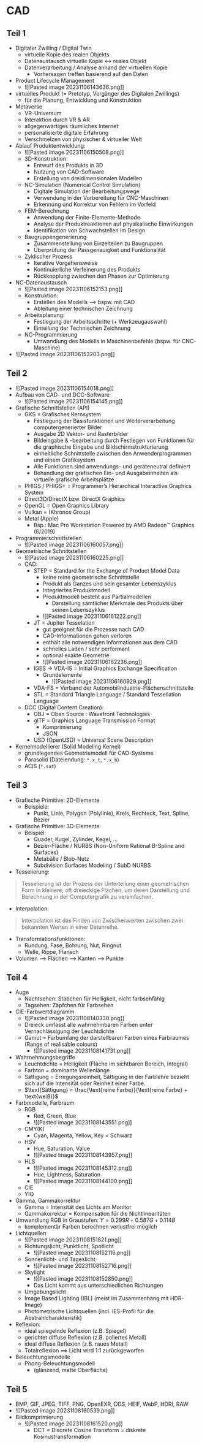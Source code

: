 # CAD
## Teil 1
- Digitaler Zwilling / Digital Twin
	- virtuelle Kopie des realen Objekts
	- Datenaustausch virtuelle Kopie <-> reales Objekt
	- Datenverarbeitung / Analyse anhand der virtuellen Kopie
		- Vorhersagen treffen basierend auf den Daten
- Product Lifecycle Management
	- ![[Pasted image 20231106143636.png]]
- virtuelles Produkt (= Pretotyp, Vorgänger des Digitalen Zwillings)
	- für die Planung, Entwicklung und Konstruktion
- Metaverse
	- VR-Universum
	- Interaktion durch VR & AR
	- allgegenwärtiges räumliches Internet
	- personalisierte digitale Erfahrung
	- Verschmelzen von physischer & virtueller Welt
- Ablauf Produktentwicklung:
	- ![[Pasted image 20231106150508.png]]
	- 3D-Konstruktion:
		- Entwurf des Produkts in 3D
		- Nutzung von CAD-Software
		- Erstellung von dreidimensionalen Modellen
	- NC-Simulation (Numerical Control Simulation)
		- Digitale Simulation der Bearbeitungswege
		- Verwendung in der Vorbereitung für CNC-Maschinen
		- Erkennung und Korrektur von Fehlern im Vorfeld
	- FEM-Berechnung
		- Anwendung der Finite-Elemente-Methode
		- Analyse der Produktreaktionen auf physikalische Einwirkungen
		- Identifikation von Schwachstellen im Design
	- Baugruppengenerierung
		- Zusammenstellung von Einzelteilen zu Baugruppen
		- Überprüfung der Passgenauigkeit und Funktionalität
	- Zyklischer Prozess
		- Iterative Vorgehensweise
		- Kontinuierliche Verfeinerung des Produkts
		- Rückkopplung zwischen den Phasen zur Optimierung
- NC-Datenaustausch
	- ![[Pasted image 20231106152153.png]]
	- Konstruktion:
		- Erstellen des Modells --> bspw. mit CAD
		- Ableitung einer technischen Zeichnung
	- Arbeitsplanung:
		- Festlegung der Arbeitsschritte (+ Werkzeugauswahl)
		- Einteilung der Technischen Zeichnung
	- NC-Programmierung
		- Umwandlung des Modells in Maschinenbefehle (bspw. für CNC-Maschine)
- ![[Pasted image 20231106153203.png]]

## Teil 2
- ![[Pasted image 20231106154018.png]]
- Aufbau von CAD- und DCC-Software
	- ![[Pasted image 20231106154145.png]]
- Grafische Schnittstellen (API)
	- GKS = Grafisches Kernsystem
		- Festlegung der Basisfunktionen und Weiterverarbeitung computergenerierter Bilder
		- Ausgabe 2D Vektor- und Rasterbilder
		- Bildeingabe & -bearbeitung durch Festlegen von Funktionen für die graphische Eingabe und Bildschirmstrukturierung
		- einheitliche Schnittstelle zwischen den Anwenderprogrammen und einem Grafiksystem
		- Alle Funktionen sind anwendungs- und geräteneutral definiert
		- Behandlung der grafischen Ein- und Ausgabeinheiten als virtuelle grafische Arbeitsplätze
	- PHIGS / PHIGS+ = Programmer’s Hierarchical Interactive Graphics System
	- Direct3D/DirectX bzw. DirectX Graphics
	- OpenGL = Open Graphics Library
	- Vulkan = (Khronos Group)
	- Metal (Apple)
		- Bsp.: Mac Pro Workstation Powered by AMD Radeon™ Graphics (6/2019)
- Programmierschnittstellen
	- ![[Pasted image 20231106160057.png]]
- Geometrische Schnittstellen
	- ![[Pasted image 20231106160225.png]]
	- CAD:
		- STEP = Standard for the Exchange of Product Model Data
			- keine reine geometrische Schnittstelle
			- Produkt als Ganzes und sein gesamter Lebenszyklus
			- Integriertes Produktmodell
			- Produktmodell besteht aus Partialmodellen
				- Darstellung sämtlicher Merkmale des Produkts über seinen Lebenszyklus
			- ![[Pasted image 20231106161222.png]]
		- JT = Jupiter Tesselation
			- gut geeignet für die Prozesse nach CAD
			- CAD-Informationen gehen verloren
			- enthält alle notwendigen Informationen aus dem CAD
			- schnelles Laden / sehr performant
			- optional exakte Geometrie
			- ![[Pasted image 20231106162236.png]]
		- IGES -> VDA-IS = Initial Graphics Exchange Specification
			- Grundelemente
				- ![[Pasted image 20231106160929.png]]
		- VDA-FS = Verband der Automobilindustrie-Flächenschnittstelle
		- STL = Standard Triangle Language / Standard Tessellation Language
	- DCC (Digital Content Creation):
		- OBJ = Oben Source : Wavefront Technologies
		- gITF = Graphics Language Transmission Format
			- Komprimierung
			- JSON
		- USD (OpenUSD) = Universal Scene Description
- Kernelmodellierer (Solid Modeling Kernel)
	- grundlegendes Geometriemodell für CAD-Systeme
	- Parasolid (Dateiendung: `*.x_t`, `*.x_b`)
	- ACIS (`*.sat`)

## Teil 3
- Grafische Primitive: 2D-Elemente
	- Beispiele:
		- Punkt, Linie, Polygon (Polylinie), Kreis, Rechteck, Text, Spline, Bézier
- Grafische Primitive: 3D-Elemente
	- Beispiel:
		- Quader, Kugel, Zylinder, Kegel, ...
		- Bézier-Fläche / NURBS (Non-Uniform Rational B-Spline and Surfaces)
		- Metabälle / Blob-Netz
		- Subdivision Surfaces Modeling / SubD NURBS
- Tesselierung:
> Tesselierung ist der Prozess der Unterteilung einer geometrischen Form in kleinere, oft dreieckige Flächen, um deren Darstellung und Berechnung in der Computergrafik zu vereinfachen.
- Interpolation:
> Interpolation ist das Finden von Zwischenwerten zwischen zwei bekannten Werten in einer Datenreihe.
- Transformationsfunktionen:
	- Rundung, Fase, Bohrung, Nut, Ringnut
	- Welle, Rippe, Flansch
- Volumen --> Flächen --> Kanten --> Punkte

## Teil 4
- Auge
	- Nachtsehen: Stäbchen für Helligkeit, nicht farbsehfähig
	- Tagsehen: Zäpfchen für Farbsehen
- CIE-Farbwertdiagramm
	- ![[Pasted image 20231108140330.png]]
	- Dreieck umfasst alle wahrnehmbaren Farben unter Vernachlässigung der Leuchtdichte
	- Gamut = Farbumfang der darstellbaren Farben eines Farbraumes (Range of realisable colours)
		- ![[Pasted image 20231108141731.png]]
- Wahrnehmungsbegriffe
	- Leuchtdichte = Helligkeit (Fläche im sichtbaren Bereich, Integral)
	- Farbton = dominante Wellenlänge
	- Sättigung = Erregungsreinheit, Sättigung in der Farblehre bezieht sich auf die Intensität oder Reinheit einer Farbe.
	- $\text{Sättigung} = \frac{\text{reine Farbe}}{\text{reine Farbe} + \text{weiß}}$
- Farbmodelle, Farbraum
	- RGB
		- Red, Green, Blue
		- ![[Pasted image 20231108143551.png]]
	- CMY(K)
		- Cyan, Magenta, Yellow, Key = Schwarz
	- HSV
		- Hue, Saturation, Value
		- ![[Pasted image 20231108143957.png]]
	- HLS
		- ![[Pasted image 20231108145312.png]]
		- Hue, Lightness, Saturation
		- ![[Pasted image 20231108144100.png]]
	- CIE
	- YIQ
- Gamma, Gammakorrektur
	- Gamma = Intensität des Lichts am Monitor
	- Gammakorrektur = Kompensation für die Nichtlinearitäten
- Umwandlung RGB in Graustufen:
  $Y=0.299R+0.587G+0.114B$
  - komplementär Farben berechnen verlustfrei möglich
- Lichtquellen
	- ![[Pasted image 20231108151821.png]]
	- Richtungslicht, Punktlicht, Spotlicht
		- ![[Pasted image 20231108152116.png]]
	- Sonnenlicht- und Tageslicht
		- ![[Pasted image 20231108152716.png]]
	- Skylight
		- ![[Pasted image 20231108152850.png]]
		- Das Licht kommt aus unterschiedlichen Richtungen
	- Umgebungslicht
	- Image Based Lighting (IBL) (meist im Zusammenhang mit HDR-Image)
	- Photometrische Lichtquellen (incl. IES-Profil für die Abstrahlcharakteristik)
- Reflexion:
	- ideal spiegelnde Reflexion (z.B. Spiegel)
	- gerichtet diffuse Reflexion (z.B. poliertes Metall)
	- ideal diffuse Reflexion (z.B. raues Metall)
	- Totalreflexion ==> Licht wird 1:1 zurückgeworfen
- Beleuchtungsmodelle
	- Phong-Beleuchtungsmodell
		- (glänzend, matte Oberfläche)

## Teil 5
- BMP, GIF, JPEG, TIFF, PNG, OpenEXR, DDS, HEIF, WebP, HDRI, RAW
- ![[Pasted image 20231108160539.png]]
- Bildkomprimierung
	- ![[Pasted image 20231108161520.png]]
		- DCT = Discrete Cosine Transform = diskrete Kosinustransformation